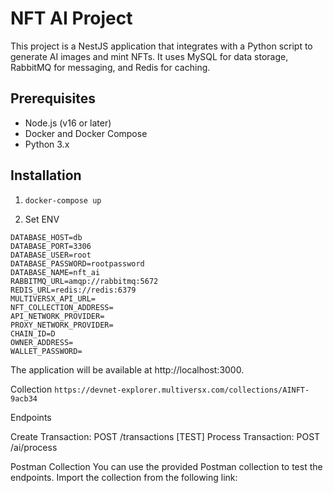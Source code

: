# NFT AI Project

This project is a NestJS application that integrates with a Python script to generate AI images and mint NFTs. It uses MySQL for data storage, RabbitMQ for messaging, and Redis for caching.

## Prerequisites

- Node.js (v16 or later)
- Docker and Docker Compose
- Python 3.x

## Installation

1. ```docker-compose up```

2. Set ENV
```
DATABASE_HOST=db
DATABASE_PORT=3306
DATABASE_USER=root
DATABASE_PASSWORD=rootpassword
DATABASE_NAME=nft_ai
RABBITMQ_URL=amqp://rabbitmq:5672
REDIS_URL=redis://redis:6379
MULTIVERSX_API_URL=
NFT_COLLECTION_ADDRESS=
API_NETWORK_PROVIDER=
PROXY_NETWORK_PROVIDER=
CHAIN_ID=D
OWNER_ADDRESS=
WALLET_PASSWORD=
````

The application will be available at http://localhost:3000.

Collection
```https://devnet-explorer.multiversx.com/collections/AINFT-9acb34```

Endpoints

Create Transaction: POST /transactions
[TEST] Process Transaction: POST /ai/process

Postman Collection
You can use the provided Postman collection to test the endpoints. Import the collection from the following link:
